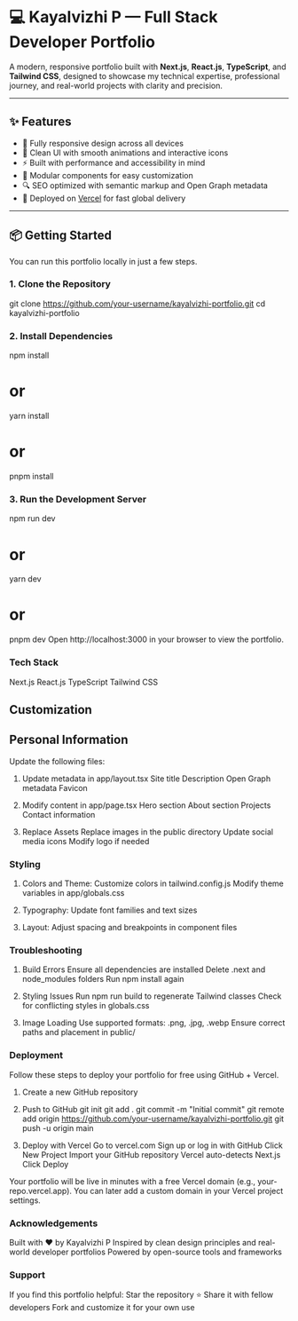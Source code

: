 # 💻 Kayalvizhi P — Full Stack Developer Portfolio

A modern, responsive portfolio built with **Next.js**, **React.js**, **TypeScript**, and **Tailwind CSS**, designed to showcase my technical expertise, professional journey, and real-world projects with clarity and precision.

---

## ✨ Features

- 📱 Fully responsive design across all devices
- 🎨 Clean UI with smooth animations and interactive icons
- ⚡ Built with performance and accessibility in mind
- 🧩 Modular components for easy customization
- 🔍 SEO optimized with semantic markup and Open Graph metadata
- 🚀 Deployed on [Vercel](https://vercel.com) for fast global delivery

---

## 📦 Getting Started

You can run this portfolio locally in just a few steps.

### 1. Clone the Repository

git clone https://github.com/your-username/kayalvizhi-portfolio.git
cd kayalvizhi-portfolio

### 2. Install Dependencies

npm install
# or
yarn install
# or
pnpm install

### 3. Run the Development Server

npm run dev
# or
yarn dev
# or
pnpm dev
Open http://localhost:3000 in your browser to view the portfolio.

### Tech Stack

Next.js
React.js
TypeScript
Tailwind CSS
 
## Customization
## Personal Information
Update the following files:

1. Update metadata in app/layout.tsx
Site title
Description
Open Graph metadata
Favicon

2. Modify content in app/page.tsx
Hero section
About section
Projects
Contact information 

3. Replace Assets
Replace images in the public directory
Update social media icons
Modify logo if needed

### Styling

1. Colors and Theme:
Customize colors in tailwind.config.js
Modify theme variables in app/globals.css

2. Typography:
Update font families and text sizes

3. Layout:
Adjust spacing and breakpoints in component files

### Troubleshooting
1. Build Errors
Ensure all dependencies are installed
Delete .next and node_modules folders
Run npm install again

2. Styling Issues
Run npm run build to regenerate Tailwind classes
Check for conflicting styles in globals.css

3. Image Loading
Use supported formats: .png, .jpg, .webp
Ensure correct paths and placement in public/

### Deployment
Follow these steps to deploy your portfolio for free using GitHub + Vercel.

1. Create a new GitHub repository

2. Push to GitHub
git init
git add .
git commit -m "Initial commit"
git remote add origin https://github.com/your-username/kayalvizhi-portfolio.git
git push -u origin main

3. Deploy with Vercel
Go to vercel.com
Sign up or log in with GitHub
Click New Project
Import your GitHub repository
Vercel auto-detects Next.js
Click Deploy

Your portfolio will be live in minutes with a free Vercel domain (e.g., your-repo.vercel.app). You can later add a custom domain in your Vercel project settings.

### Acknowledgements
Built with ❤️ by Kayalvizhi P
Inspired by clean design principles and real-world developer portfolios
Powered by open-source tools and frameworks

### Support
If you find this portfolio helpful:
Star the repository ⭐
Share it with fellow developers
Fork and customize it for your own use
